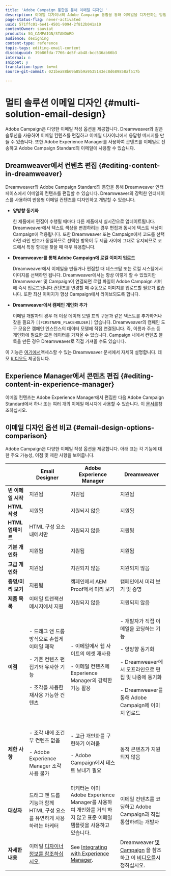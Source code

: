 ```yaml
---
title: 'Adobe Campaign 통합을 통해 이메일 디자인 '
description: 이메일 디자이너의 Adobe Campaign 통합을 통해 이메일을 디자인하는 방법을 살펴볼 수 있습니다.
page-status-flag: never-activated
uuid: 571ffc01-6e41-4501-9094-2f812b041a10
contentOwner: sauviat
products: SG_CAMPAIGN/STANDARD
audience: designing
content-type: reference
topic-tags: editing-email-content
discoiquuid: 39b86fda-7766-4e5f-ab48-bcc536ab66b3
internal: n
snippet: y
translation-type: tm+mt
source-git-commit: 021bea88b69a85b9a9535143ec8d689858af517b

---
```



# 멀티 솔루션 이메일 디자인 {#multi-solution-email-design}

Adobe Campaign은 다양한 이메일 작성 옵션을 제공합니다. Dreamweaver와 같은 솔루션을 사용하여 이메일 컨텐츠를 편집하고 이메일 디자이너에서 응답형 메시지를 만들 수 있습니다. 또한 Adobe Experience Manager를 사용하여 콘텐츠를 이메일로 전송하고 Adobe Campaign Standard의 이메일에 사용할 수 있습니다.

## Dreamweaver에서 컨텐츠 편집 {#editing-content-in-dreamweaver}

Dreamweaver와 Adobe Campaign Standard의 통합을 통해 Dreamweaver 인터페이스에서 이메일의 컨텐츠를 편집할 수 있습니다. Dreamweaver의 강력한 인터페이스를 사용하여 반응형 이메일 컨텐츠를 디자인하고 개발할 수 있습니다.

* **양방향 동기화**

   한 제품에서 편집이 수행될 때마다 다른 제품에서 실시간으로 업데이트됩니다. Dreamweaver에서 텍스트 색상을 변경하려는 경우 편집과 동시에 텍스트 색상이 Campaign에 적용됩니다. 또한 Dreamweaver 또는 Campaign에서 코드를 선택하면 라인 번호가 동일하므로 선택한 항목이 두 제품 사이에 그대로 유지되므로 코드에서 특정 항목을 찾을 때 매우 유용합니다.

* **Dreamweaver를 통해 Adobe Campaign에 로컬 이미지 업로드**

   Dreamweaver에서 이메일을 만들거나 편집할 때 데스크탑 또는 로컬 시스템에서 이미지를 선택하면 됩니다. Dreamweaver에서는 항상 이렇게 할 수 있었지만 Dreamweaver 및 Campaign이 연결되면 로컬 파일이 Adobe Campaign 서버에 즉시 업로드됩니다.컨텐츠를 변경할 때 수동으로 이미지를 업로드할 필요가 없습니다. 또한 최신 이미지가 항상 Campaign에서 라이브되도록 합니다.

* **Dreamweaver에서 캠페인 개인화 추가**

   이메일 개발자의 경우 더 이상 데이터 모델 표의 구문과 같은 텍스트를 추가하거나 찾을 필요가 `[[FIRSTNAME_PLACEHOLDER]]` 없습니다. Dreamweaver의 캠페인 도구 모음은 캠페인 인스턴스의 데이터 모델에 직접 연결됩니다. 즉, 이름과 주소 등 개인화에 필요한 모든 데이터를 가져올 수 있습니다. Campaign 내에서 컨텐츠 블록을 만든 경우 Dreamweaver로 직접 가져올 수도 있습니다.

이 기능은 [여기에서](https://helpx.adobe.com/dreamweaver/using/working-with-dreamweaver-and-campaign.html)액세스할 수 있는 Dreamweaver 문서에서 자세히 설명합니다. 데모 [비디오도](https://helpx.adobe.com/campaign/kt/acs/using/acs-dreamweaver-integration-feature-video-use.html) 제공됩니다.

## Experience Manager에서 콘텐츠 편집 {#editing-content-in-experience-manager}

이메일 컨텐츠는 Adobe Experience Manager에서 편집한 다음 Adobe Campaign Standard에서 하나 또는 여러 개의 이메일 메시지에 사용할 수 있습니다. 이 [문서를](../../integrating/using/integrating-with-experience-manager.md)참조하십시오.

## 이메일 디자인 옵션 비교 {#email-design-options-comparison}

Adobe Campaign은 다양한 이메일 작성 옵션을 제공합니다. 아래 표는 각 기능에 대한 주요 가능성, 이점 및 제한 사항을 보여줍니다.

<table> 
 <thead> 
  <tr> 
   <th> </th> 
   <th> Email Designer<br /> </th> 
   <th> Adobe Experience Manager<br /> </th> 
   <th> Dreamweaver<br /> </th> 
  </tr> 
 </thead> 
 <tbody> 
  <tr> 
   <td> <strong>빈 이메일 시작</strong><br /> </td> 
   <td> 지원됨<br /> </td> 
   <td> 지원됨<br /> </td> 
   <td> 지원됨<br /> </td> 
  </tr> 
  <tr> 
   <td> <strong>HTML 작성</strong><br /> </td> 
   <td> 지원됨<br /> </td> 
   <td> 지원되지 않음<br /> </td> 
   <td> 지원됨<br /> </td> 
  </tr> 
  <tr> 
   <td> <strong>HTML 업데이트</strong><br /> </td> 
   <td> HTML 구성 요소 내에서만<br /> </td> 
   <td> 지원되지 않음<br /> </td> 
   <td> 지원됨<br /> </td> 
  </tr> 
  <tr> 
   <td> <strong>기본 개인화</strong><br /> </td> 
   <td> 지원됨<br /> </td> 
   <td> 지원됨<br /> </td> 
   <td> 지원됨<br /> </td> 
  </tr> 
  <tr> 
   <td> <strong>고급 개인화</strong><br /> </td> 
   <td> 지원됨<br /> </td> 
   <td> 지원되지 않음<br /> </td> 
   <td> 지원되지 않음<br /> </td> 
  </tr> 
  <tr> 
   <td> <strong>증명/미리 보기</strong><br /> </td> 
   <td> 지원됨<br /> </td> 
   <td> 캠페인에서 AEM<br /> Proof에서 미리 보기<br /> </td> 
   <td> 캠페인에서 미리 보기 및 증명<br /> </td> 
  </tr> 
  <tr> 
   <td> <strong>제품 목록</strong><br /> </td> 
   <td> 이메일 트랜잭션 메시지에서 지원<br /> </td> 
   <td> 지원되지 않음<br /> </td> 
   <td> 지원되지 않음<br /> </td> 
  </tr> 
  <tr> 
   <td> <strong>이점</strong><br /> </td> 
   <td> 
     <p>- 드래그 앤 드롭 방식으로 손쉽게 이메일 제작</p>
     <p>- 기존 컨텐츠 편집기와 유사한 기능</p>
     <p>- 조각을 사용한 재사용 가능한 컨텐츠</p>
  </td> 
   <td> 
     <p>- 이메일에서 웹 사이트의 에셋 재사용</p>
     <p>- 이메일 컨텐츠에 Experience Manager의 강력한 기능 활용</p>
    </td> 
   <td> 
    <p>- 개발자가 직접 이메일을 코딩하는 기능</p>
    <p>- 양방향 동기화</p>
    <p>- Dreamweaver에서 오프라인으로 편집 및 나중에 동기화</p>
    <p>- Dreamweaver를 통해 Adobe Campaign에 이미지 업로드</p>
  </td> 
  </tr> 
  <tr> 
   <td> <strong>제한 사항</strong><br /> </td> 
   <td> 
     <p>- 조각 내에 조건부 컨텐츠 없음</p>
     <p>- Adobe Experience Manager 조각 사용 불가</p>
  </td> 
   <td> 
     <p>- 고급 개인화를 구현하기 어려움</p>
     <p>- Adobe Campaign에서 테스트 보내기 필요</p>
  </td> 
   <td> 동적 콘텐츠가 지원되지 않음<br /> </td> 
  </tr> 
  <tr> 
   <td> <strong>대상자</strong><br /> </td> 
   <td> 드래그 앤 드롭 기능과 함께 HTML 구성 요소를 유연하게 사용하려는 마케터<br /> </td> 
   <td> 마케터는 이미 Adobe Experience Manager를 사용하여 개인화를 거의 하지 않고 표준 이메일 템플릿을 사용하고 있습니다.<br /> </td> 
   <td> 이메일 컨텐츠를 코딩하고 Adobe Campaign과 직접 통합하려는 개발자<br /> </td> 
  </tr> 
  <tr> 
   <td> <strong>자세한 내용</strong><br /> </td> 
   <td> 이메일 <a href="../../designing/using/overview.md">디자이너 정보를 참조하십시오</a>.<br /> </td> 
   <td> See <a href="../../integrating/using/integrating-with-experience-manager.md">Integrating with Experience Manager</a>.<br /> </td> 
   <td> Dreamweaver <a href="https://helpx.adobe.com/dreamweaver/using/working-with-dreamweaver-and-campaign.html">및 Campaign</a> 을 참조하고 이 <a href="https://helpx.adobe.com/campaign/kt/acs/using/acs-dreamweaver-integration-feature-video-use.html">비디오를</a>시청하십시오.<br /> </td> 
  </tr> 
 </tbody> 
</table>
